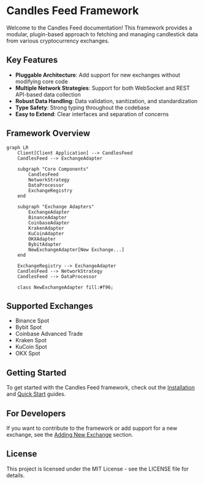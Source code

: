 # Candles Feed Framework

Welcome to the Candles Feed documentation! This framework provides a modular, plugin-based approach to fetching and managing candlestick data from various cryptocurrency exchanges.

## Key Features

- **Pluggable Architecture**: Add support for new exchanges without modifying core code
- **Multiple Network Strategies**: Support for both WebSocket and REST API-based data collection
- **Robust Data Handling**: Data validation, sanitization, and standardization
- **Type Safety**: Strong typing throughout the codebase
- **Easy to Extend**: Clear interfaces and separation of concerns

## Framework Overview

```mermaid
graph LR
    Client[Client Application] --> CandlesFeed
    CandlesFeed --> ExchangeAdapter
    
    subgraph "Core Components"
        CandlesFeed
        NetworkStrategy
        DataProcessor
        ExchangeRegistry
    end
    
    subgraph "Exchange Adapters"
        ExchangeAdapter
        BinanceAdapter
        CoinbaseAdapter
        KrakenAdapter
        KuCoinAdapter
        OKXAdapter
        BybitAdapter
        NewExchangeAdapter[New Exchange...]
    end
    
    ExchangeRegistry --> ExchangeAdapter
    CandlesFeed --> NetworkStrategy
    CandlesFeed --> DataProcessor
    
    class NewExchangeAdapter fill:#f96;
```

## Supported Exchanges

- Binance Spot
- Bybit Spot
- Coinbase Advanced Trade
- Kraken Spot
- KuCoin Spot
- OKX Spot

## Getting Started

To get started with the Candles Feed framework, check out the [Installation](getting_started/installation.md) and [Quick Start](getting_started/quick_start.md) guides.

## For Developers

If you want to contribute to the framework or add support for a new exchange, see the [Adding New Exchange](adapters/overview.md) section.

## License

This project is licensed under the MIT License - see the LICENSE file for details.